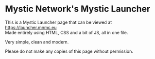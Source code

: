# Mystic Network's Mystic Launcher
This is a Mystic Launcher page that can be viewed at https://launcher.mnmc.eu<br>
Made entirely using HTML, CSS and a bit of JS, all in one file.

Very simple, clean and modern.

Please do not make any copies of this page without permission.
